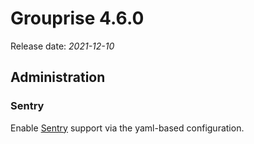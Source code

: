 # Grouprise 4.6.0

Release date: *2021-12-10*

## Administration

### Sentry

Enable [Sentry](https://sentry.io/) support via the yaml-based configuration.
